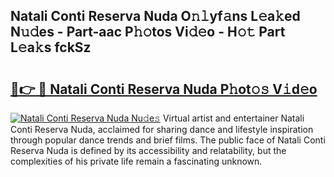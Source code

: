 ## Natali Conti Reserva Nuda O𝚗𝚕yf𝚊ns L𝚎a𝚔ed N𝚞𝚍es - Part-aac P𝚑𝚘tos Vi𝚍𝚎o - H𝚘𝚝 Part L𝚎a𝚔s fckSz

# <h2><a href="http://kf5kt1.oniu.top/?m=Natali+Conti+Reserva+Nuda">🔗👉 🔴 Natali Conti Reserva Nuda P𝚑ot𝚘𝚜 V𝚒d𝚎o</a></h2>

[![Natali Conti Reserva Nuda Nu𝚍e𝚜](https://i.imgur.com/0qMVB7G.gif)](http://kf5kt1.oniu.top/?m=Natali+Conti+Reserva+Nuda)
Virtual artist and entertainer Natali Conti Reserva Nuda, acclaimed for sharing dance and lifestyle inspiration through popular dance trends and brief films. The public face of Natali Conti Reserva Nuda is defined by its accessibility and relatability, but the complexities of his private life remain a fascinating unknown.  
